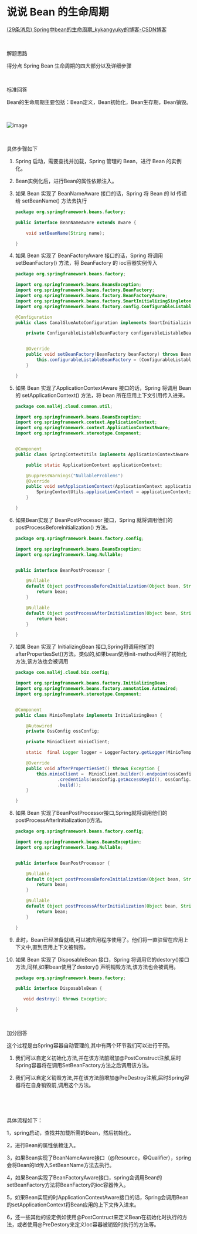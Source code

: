 # 说说 Bean 的生命周期

[(29条消息) Spring中bean的生命周期_kykangyuky的博客-CSDN博客](https://blog.csdn.net/kykangyuky/article/details/123114227)

‍

解题思路

得分点 Spring Bean 生命周期的四大部分以及详细步骤

‍

标准回答 

Bean的生命周期主要包括：Bean定义，Bean初始化，Bean生存期，Bean销毁。 

‍

​![image](assets/image-20230207174701-xoiby6p.png)​

‍

具体步骤如下 

1. Spring 启动，需要查找并加载，Spring 管理的 Bean，进行 Bean 的实例化。

2. Bean实例化后，进行Bean的属性依赖注入。

3.  如果 Bean 实现了 BeanNameAware 接口的话，Spring 将 Bean 的 Id 传递给 setBeanName() 方法去执行

    ```java
    package org.springframework.beans.factory;

    public interface BeanNameAware extends Aware {

    	void setBeanName(String name);

    }

    ```

4. 如果 Bean 实现了 BeanFactoryAware 接口的话，Spring 将调用 setBeanFactory() 方法，将 BeanFactory 的 ioc容器实例传入

    ```java
    package org.springframework.beans.factory;

    import org.springframework.beans.BeansException;
    import org.springframework.beans.factory.BeanFactory;
    import org.springframework.beans.factory.BeanFactoryAware;
    import org.springframework.beans.factory.SmartInitializingSingleton;
    import org.springframework.beans.factory.config.ConfigurableListableBeanFactory;

    @Configuration
    public class CanalGlueAutoConfiguration implements SmartInitializingSingleton, BeanFactoryAware {

        private ConfigurableListableBeanFactory configurableListableBeanFactory;


        @Override
        public void setBeanFactory(BeanFactory beanFactory) throws BeansException {
            this.configurableListableBeanFactory = (ConfigurableListableBeanFactory) beanFactory;
        }

    }

    ```

5. 如果 Bean 实现了ApplicationContextAware 接口的话，Spring 将调用 Bean 的 setApplicationContext() 方法，将 bean 所在应用上下文引用传入进来。

    ```java
    package com.mall4j.cloud.common.util;

    import org.springframework.beans.BeansException;
    import org.springframework.context.ApplicationContext;
    import org.springframework.context.ApplicationContextAware;
    import org.springframework.stereotype.Component;


    @Component
    public class SpringContextUtils implements ApplicationContextAware {

    	public static ApplicationContext applicationContext;

    	@SuppressWarnings("NullableProblems")
    	@Override
    	public void setApplicationContext(ApplicationContext applicationContext) throws BeansException {
    		SpringContextUtils.applicationContext = applicationContext;
    	}

    }

    ```

6. 如果Bean实现了 BeanPostProcessor 接口，Spring 就将调用他们的 postProcessBeforeInitialization() 方法。

    ```java
    package org.springframework.beans.factory.config;

    import org.springframework.beans.BeansException;
    import org.springframework.lang.Nullable;


    public interface BeanPostProcessor {

    	@Nullable
    	default Object postProcessBeforeInitialization(Object bean, String beanName) throws BeansException {
    		return bean;
    	}

    	@Nullable
    	default Object postProcessAfterInitialization(Object bean, String beanName) throws BeansException {
    		return bean;
    	}

    }

    ```

7. 如果 Bean 实现了 InitializingBean 接口,Spring将调用他们的afterPropertiesSet()方法。类似的,如果bean使用init-method声明了初始化方法,该方法也会被调用

    ```java
    package com.mall4j.cloud.biz.config;

    import org.springframework.beans.factory.InitializingBean;
    import org.springframework.beans.factory.annotation.Autowired;
    import org.springframework.stereotype.Component;


    @Component
    public class MinioTemplate implements InitializingBean {

        @Autowired
        private OssConfig ossConfig;

        private MinioClient minioClient;

        static  final Logger logger = LoggerFactory.getLogger(MinioTemplate.class);

        @Override
        public void afterPropertiesSet() throws Exception {
            this.minioClient =  MinioClient.builder().endpoint(ossConfig.getEndpoint())
                    .credentials(ossConfig.getAccessKeyId(), ossConfig.getAccessKeySecret())
                    .build();
        }

    }

    ```

8. 如果 Bean 实现了BeanPostProcessor接口,Spring就将调用他们的postProcessAfterInitialization()方法。

    ```java
    package org.springframework.beans.factory.config;

    import org.springframework.beans.BeansException;
    import org.springframework.lang.Nullable;


    public interface BeanPostProcessor {

    	@Nullable
    	default Object postProcessBeforeInitialization(Object bean, String beanName) throws BeansException {
    		return bean;
    	}

    	@Nullable
    	default Object postProcessAfterInitialization(Object bean, String beanName) throws BeansException {
    		return bean;
    	}

    }

    ```

9. 此时，Bean已经准备就绪,可以被应用程序使用了。他们将一直驻留在应用上下文中,直到应用上下文被销毁。

10. 如果 Bean 实现了 DisposableBean 接口，Spring 将调用它的destory()接口方法,同样,如果bean使用了destory() 声明销毁方法,该方法也会被调用。

     ```java
     package org.springframework.beans.factory;

     public interface DisposableBean {

     	void destroy() throws Exception;

     }

     ```

‍

加分回答 

这个过程是由Spring容器自动管理的,其中有两个环节我们可以进行干预。 

1. 我们可以自定义初始化方法,并在该方法前增加@PostConstruct注解,届时Spring容器将在调用SetBeanFactory方法之后调用该方法。 

2. 我们可以自定义销毁方法,并在该方法前增加@PreDestroy注解,届时Spring容器将在自身销毁前,调用这个方法。

‍

‍

具体流程如下：

1，spring启动，查找并加载所需的Bean，然后初始化。

2，进行Bean的属性依赖注入。

3，如果Bean实现了BeanNameAware接口（@Resource，@Qualifier），spring会将Bean的Id传入SetBeanName方法去执行。

4，如果Bean实现了BeanFactoryAware接口，spring会调用Bean的setBeanFactory方法将BeanFactory的ioc容器传入。

5，如果Bean实现的时ApplicationContextAware接口的话，Spring会调用Bean的setApplicationContext将Bean应用的上下文传入进来。

6，还一些其他的设定例如使用@PostContruct来定义Bean在初始化时执行的方法，或者使用@PreDestory来定义Ioc容器被销毁时执行的方法等。

‍
